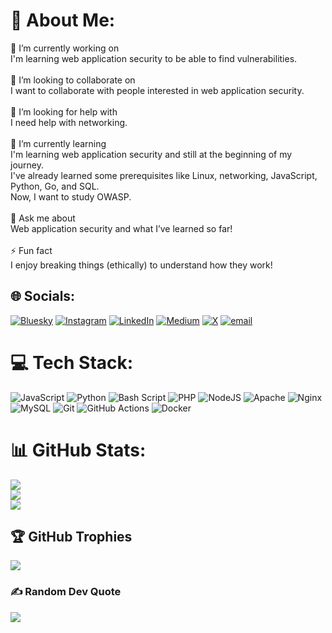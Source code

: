 # 💫 About Me:
🔭 I’m currently working on  <br>I'm learning web application security to be able to find vulnerabilities.  <br><br>👯 I’m looking to collaborate on  <br>I want to collaborate with people interested in web application security.  <br><br>🤝 I’m looking for help with  <br>I need help with networking.  <br><br>🌱 I’m currently learning  <br>I'm learning web application security and still at the beginning of my journey.  <br>I've already learned some prerequisites like Linux, networking, JavaScript, Python, Go, and SQL.  <br>Now, I want to study OWASP.  <br><br>💬 Ask me about  <br>Web application security and what I’ve learned so far!  <br><br>⚡ Fun fact  <br>I enjoy breaking things (ethically) to understand how they work!


## 🌐 Socials:
[![Bluesky](https://img.shields.io/badge/bluesky-0285FF?style=for-the-badge&logo=bluesky&logoColor=%23FFFFFF)](https://bsky.app/profile/0xhamed.bsky.social) [![Instagram](https://img.shields.io/badge/Instagram-%23E4405F.svg?logo=Instagram&logoColor=white)](https://instagram.com/0xhamed_) [![LinkedIn](https://img.shields.io/badge/LinkedIn-%230077B5.svg?logo=linkedin&logoColor=white)](https://linkedin.com/in/h4med) [![Medium](https://img.shields.io/badge/Medium-12100E?logo=medium&logoColor=white)](https://medium.com/@h4med) [![X](https://img.shields.io/badge/X-black.svg?logo=X&logoColor=white)](https://x.com/0xHamed_) [![email](https://img.shields.io/badge/Email-D14836?logo=gmail&logoColor=white)](mailto:hamed.nabizadeh.06@gmail.com) 

# 💻 Tech Stack:
![JavaScript](https://img.shields.io/badge/javascript-%23323330.svg?style=for-the-badge&logo=javascript&logoColor=%23F7DF1E) ![Python](https://img.shields.io/badge/python-3670A0?style=for-the-badge&logo=python&logoColor=ffdd54) ![Bash Script](https://img.shields.io/badge/bash_script-%23121011.svg?style=for-the-badge&logo=gnu-bash&logoColor=white) ![PHP](https://img.shields.io/badge/php-%23777BB4.svg?style=for-the-badge&logo=php&logoColor=white) ![NodeJS](https://img.shields.io/badge/node.js-6DA55F?style=for-the-badge&logo=node.js&logoColor=white) ![Apache](https://img.shields.io/badge/apache-%23D42029.svg?style=for-the-badge&logo=apache&logoColor=white) ![Nginx](https://img.shields.io/badge/nginx-%23009639.svg?style=for-the-badge&logo=nginx&logoColor=white) ![MySQL](https://img.shields.io/badge/mysql-4479A1.svg?style=for-the-badge&logo=mysql&logoColor=white) ![Git](https://img.shields.io/badge/git-%23F05033.svg?style=for-the-badge&logo=git&logoColor=white) ![GitHub Actions](https://img.shields.io/badge/github%20actions-%232671E5.svg?style=for-the-badge&logo=githubactions&logoColor=white) ![Docker](https://img.shields.io/badge/docker-%230db7ed.svg?style=for-the-badge&logo=docker&logoColor=white)
# 📊 GitHub Stats:
![](https://github-readme-stats.vercel.app/api?username=hamed-nabizadeh&theme=dark&hide_border=true&include_all_commits=false&count_private=false)<br/>
![](https://github-readme-streak-stats.herokuapp.com/?user=hamed-nabizadeh&theme=dark&hide_border=true)<br/>
![](https://github-readme-stats.vercel.app/api/top-langs/?username=hamed-nabizadeh&theme=dark&hide_border=true&include_all_commits=false&count_private=false&layout=compact)

## 🏆 GitHub Trophies
![](https://github-profile-trophy.vercel.app/?username=hamed-nabizadeh&theme=radical&no-frame=false&no-bg=true&margin-w=4)

### ✍️ Random Dev Quote
![](https://quotes-github-readme.vercel.app/api?type=vetical&theme=radical)

<!-- Proudly created with GPRM ( https://gprm.itsvg.in ) -->
